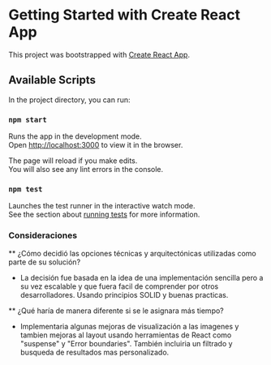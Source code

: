 # Getting Started with Create React App

This project was bootstrapped with [Create React App](https://github.com/facebook/create-react-app).

## Available Scripts

In the project directory, you can run:

### `npm start`

Runs the app in the development mode.\
Open [http://localhost:3000](http://localhost:3000) to view it in the browser.

The page will reload if you make edits.\
You will also see any lint errors in the console.

### `npm test`

Launches the test runner in the interactive watch mode.\
See the section about [running tests](https://facebook.github.io/create-react-app/docs/running-tests) for more information.


### Consideraciones
** ¿Cómo decidió las opciones técnicas y arquitectónicas utilizadas como parte de su
solución?
- La decisión fue basada en la idea de una implementación sencilla pero a su vez escalable y que fuera facil de comprender por otros desarrolladores. Usando principios SOLID y buenas practicas.


** ¿Qué haría de manera diferente si se le asignara más tiempo?
- Implementaria algunas mejoras de visualización a las imagenes y tambien mejoras al layout usando herramientas de React como "suspense" y "Error boundaries". También incluiria un filtrado y busqueda de resultados mas personalizado.
